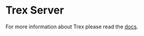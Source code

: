 # Trex Server

For more information about Trex please read the [docs](http://docs.fargo.io/contentManagement/trex/).